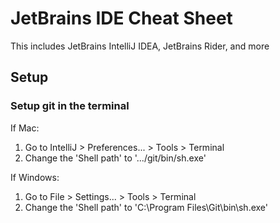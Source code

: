 # JetBrains IDE Cheat Sheet
This includes JetBrains IntelliJ IDEA, JetBrains Rider, and more


## Setup

### Setup git in the terminal
If Mac:
1. Go to IntelliJ > Preferences... > Tools > Terminal
2. Change the 'Shell path' to '.../git/bin/sh.exe'

If Windows:
1. Go to File > Settings... > Tools > Terminal
2. Change the 'Shell path' to 'C:\Program Files\Git\bin\sh.exe'


